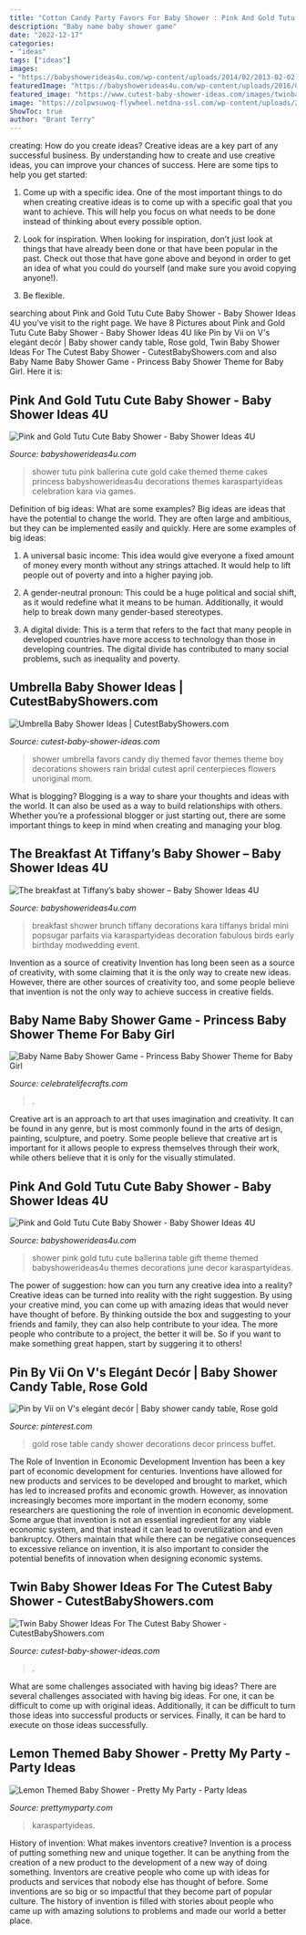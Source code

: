 ```yaml
---
title: "Cotton Candy Party Favors For Baby Shower : Pink And Gold Tutu Cute Baby Shower"
description: "Baby name baby shower game"
date: "2022-12-17"
categories:
- "ideas"
tags: ["ideas"]
images:
- "https://babyshowerideas4u.com/wp-content/uploads/2014/02/2013-02-02-10.16.06_600x900.jpg"
featuredImage: "https://babyshowerideas4u.com/wp-content/uploads/2016/07/Pink-And-Gold-Tutu-Cute-Baby-Shower-Cake-Detail.jpg"
featured_image: "https://www.cutest-baby-shower-ideas.com/images/twinballoons.jpg"
image: "https://zolpwsuwoq-flywheel.netdna-ssl.com/wp-content/uploads/2020/06/Lemon-Themed-Baby-Shower-Dessert.jpg"
ShowToc: true
author: "Brant Terry"
---
```



creating: How do you create ideas?
Creative ideas are a key part of any successful business. By understanding how to create and use creative ideas, you can improve your chances of success. Here are some tips to help you get started:
1. Come up with a specific idea. One of the most important things to do when creating creative ideas is to come up with a specific goal that you want to achieve. This will help you focus on what needs to be done instead of thinking about every possible option.

2. Look for inspiration. When looking for inspiration, don’t just look at things that have already been done or that have been popular in the past. Check out those that have gone above and beyond in order to get an idea of what you could do yourself (and make sure you avoid copying anyone!).

3. Be flexible.

	

		
searching about Pink and Gold Tutu Cute Baby Shower - Baby Shower Ideas 4U you've visit to the right page. We have 8 Pictures about Pink and Gold Tutu Cute Baby Shower - Baby Shower Ideas 4U like Pin by Vii on V&#039;s elegánt decór | Baby shower candy table, Rose gold, Twin Baby Shower Ideas For The Cutest Baby Shower - CutestBabyShowers.com and also Baby Name Baby Shower Game - Princess Baby Shower Theme for Baby Girl. Here it is:
		
    
## Pink And Gold Tutu Cute Baby Shower - Baby Shower Ideas 4U

<img loading=lazy src="https://babyshowerideas4u.com/wp-content/uploads/2016/07/Pink-And-Gold-Tutu-Cute-Baby-Shower-Cake-Detail.jpg" onerror="this.onerror=null;this.src='https://tse4.mm.bing.net/th?id=OIP.Pv4S77SIpqbpHhLxMHCslQHaLH&amp;pid=15.1';" alt="Pink and Gold Tutu Cute Baby Shower - Baby Shower Ideas 4U">

_Source: babyshowerideas4u.com_

>shower tutu pink ballerina cute gold cake themed theme cakes princess babyshowerideas4u decorations themes karaspartyideas celebration kara via games. 

	

Definition of big ideas: What are some examples?
Big ideas are ideas that have the potential to change the world. They are often large and ambitious, but they can be implemented easily and quickly. Here are some examples of big ideas:
1. A universal basic income: This idea would give everyone a fixed amount of money every month without any strings attached. It would help to lift people out of poverty and into a higher paying job.

2. A gender-neutral pronoun: This could be a huge political and social shift, as it would redefine what it means to be human. Additionally, it would help to break down many gender-based stereotypes.

3. A digital divide: This is a term that refers to the fact that many people in developed countries have more access to technology than those in developing countries. The digital divide has contributed to many social problems, such as inequality and poverty.

    
## Umbrella Baby Shower Ideas | CutestBabyShowers.com

<img loading=lazy src="https://www.cutest-baby-shower-ideas.com/images/umbrellafavors.jpg" onerror="this.onerror=null;this.src='https://tse3.mm.bing.net/th?id=OIP.VHXnPk78PJ6jUNDuuwD36QHaLL&amp;pid=15.1';" alt="Umbrella Baby Shower Ideas | CutestBabyShowers.com">

_Source: cutest-baby-shower-ideas.com_

>shower umbrella favors candy diy themed favor themes theme boy decorations showers rain bridal cutest april centerpieces flowers unoriginal mom. 

	

What is blogging?
Blogging is a way to share your thoughts and ideas with the world. It can also be used as a way to build relationships with others. Whether you’re a professional blogger or just starting out, there are some important things to keep in mind when creating and managing your blog.

    
## The Breakfast At Tiffany’s Baby Shower – Baby Shower Ideas 4U

<img loading=lazy src="https://babyshowerideas4u.com/wp-content/uploads/2014/02/2013-02-02-10.16.06_600x900.jpg" onerror="this.onerror=null;this.src='https://tse1.mm.bing.net/th?id=OIP.V3HPHS-xPgd-y3Orl6M8FgHaLH&amp;pid=15.1';" alt="The breakfast at Tiffany’s baby shower – Baby Shower Ideas 4U">

_Source: babyshowerideas4u.com_

>breakfast shower brunch tiffany decorations kara tiffanys bridal mini popsugar parfaits via karaspartyideas decoration fabulous birds early birthday modwedding event. 

	

Invention as a source of creativity
Invention has long been seen as a source of creativity, with some claiming that it is the only way to create new ideas. However, there are other sources of creativity too, and some people believe that invention is not the only way to achieve success in creative fields.

    
## Baby Name Baby Shower Game - Princess Baby Shower Theme For Baby Girl

<img loading=lazy src="https://cdn.shopify.com/s/files/1/0993/8672/products/B23001_P14_d707bbd3-64b0-4636-98e5-5fafe6688fbc_1200x1200.jpg?v=1568769873" onerror="this.onerror=null;this.src='https://tse2.mm.bing.net/th?id=OIP.2ovGMXFxuaiuxbIK5U3wqwHaKX&amp;pid=15.1';" alt="Baby Name Baby Shower Game - Princess Baby Shower Theme for Baby Girl">

_Source: celebratelifecrafts.com_

>. 

	

Creative art is an approach to art that uses imagination and creativity. It can be found in any genre, but is most commonly found in the arts of design, painting, sculpture, and poetry. Some people believe that creative art is important for it allows people to express themselves through their work, while others believe that it is only for the visually stimulated.

    
## Pink And Gold Tutu Cute Baby Shower - Baby Shower Ideas 4U

<img loading=lazy src="https://babyshowerideas4u.com/wp-content/uploads/2016/07/Pink-And-Gold-Tutu-Cute-Baby-Shower-Gift-Table-600x900.jpg" onerror="this.onerror=null;this.src='https://tse1.mm.bing.net/th?id=OIP._DIXq2DftR9x_fsuZqDWMwHaLH&amp;pid=15.1';" alt="Pink and Gold Tutu Cute Baby Shower - Baby Shower Ideas 4U">

_Source: babyshowerideas4u.com_

>shower pink gold tutu cute ballerina table gift theme themed babyshowerideas4u themes decorations june decor karaspartyideas. 

	

The power of suggestion: how can you turn any creative idea into a reality?
Creative ideas can be turned into reality with the right suggestion. By using your creative mind, you can come up with amazing ideas that would never have thought of before. By thinking outside the box and suggesting to your friends and family, they can also help contribute to your idea. The more people who contribute to a project, the better it will be. So if you want to make something great happen, start by suggering it to others!

    
## Pin By Vii On V&#039;s Elegánt Decór | Baby Shower Candy Table, Rose Gold

<img loading=lazy src="https://i.pinimg.com/originals/b6/9b/fb/b69bfbe6cf7fcd04117028d12fedfadf.jpg" onerror="this.onerror=null;this.src='https://tse1.mm.bing.net/th?id=OIP.LafzjivbvRJUjEI0DXxVQwHaHa&amp;pid=15.1';" alt="Pin by Vii on V&#039;s elegánt decór | Baby shower candy table, Rose gold">

_Source: pinterest.com_

>gold rose table candy shower decorations decor princess buffet. 

	

The Role of Invention in Economic Development
Invention has been a key part of economic development for centuries. Inventions have allowed for new products and services to be developed and brought to market, which has led to increased profits and economic growth. 
However, as innovation increasingly becomes more important in the modern economy, some researchers are questioning the role of invention in economic development. Some argue that invention is not an essential ingredient for any viable economic system, and that instead it can lead to overutilization and even bankruptcy. Others maintain that while there can be negative consequences to excessive reliance on invention, it is also important to consider the potential benefits of innovation when designing economic systems.

    
## Twin Baby Shower Ideas For The Cutest Baby Shower - CutestBabyShowers.com

<img loading=lazy src="https://www.cutest-baby-shower-ideas.com/images/twinballoons.jpg" onerror="this.onerror=null;this.src='https://tse4.mm.bing.net/th?id=OIP.V2K2CiONR4uMhyGHaynYRgHaLH&amp;pid=15.1';" alt="Twin Baby Shower Ideas For The Cutest Baby Shower - CutestBabyShowers.com">

_Source: cutest-baby-shower-ideas.com_

>. 

	

What are some challenges associated with having big ideas?
There are several challenges associated with having big ideas. For one, it can be difficult to come up with original ideas. Additionally, it can be difficult to turn those ideas into successful products or services. Finally, it can be hard to execute on those ideas successfully.

    
## Lemon Themed Baby Shower - Pretty My Party - Party Ideas

<img loading=lazy src="https://zolpwsuwoq-flywheel.netdna-ssl.com/wp-content/uploads/2020/06/Lemon-Themed-Baby-Shower-Dessert.jpg" onerror="this.onerror=null;this.src='https://tse3.mm.bing.net/th?id=OIP.CxbpEU0V5uCmDP20PqublgHaJ4&amp;pid=15.1';" alt="Lemon Themed Baby Shower - Pretty My Party - Party Ideas">

_Source: prettymyparty.com_

>karaspartyideas. 

	

History of invention: What makes inventors creative?
Invention is a process of putting something new and unique together. It can be anything from the creation of a new product to the development of a new way of doing something. Inventors are creative people who come up with ideas for products and services that nobody else has thought of before. Some inventions are so big or so impactful that they become part of popular culture. The history of invention is filled with stories about people who came up with amazing solutions to problems and made our world a better place.

